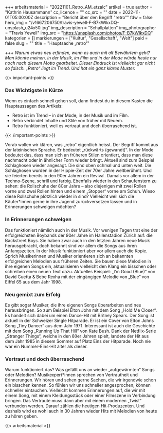 +++
arbeitsmaterial = "20221101_Retro_AM_etzalc"
artikel = true
author = "Kathrin Hausammann"
cc_licence = ""
cc_src = ""
date = 2022-11-01T05:00:00Z
description = "Bericht über den Begriff \"retro\""
fdw = false
hero_img = "/v1667206750/travis-yewell-F-B7kWlkxDQ-unsplash_u24x50.jpg"
img_description = "Schallplatten"
img_photographer = "Travis Yewell"
img_src = "https://unsplash.com/photos/F-B7kWlkxDQ"
kategorien = []
markierungen = ["Kultur", "Gesellschaft", "Welt"]
paid = false
slug = ""
title = "Hauptsache „retro“"

+++
_Warum etwas neu erfinden, wenn es auch mit alt Bewährtem geht? Man könnte meinen, in der Musik, im Film und in der Mode würde heute nur noch nach diesem Motto gearbeitet. Dieser Eindruck ist vielleicht gar nicht so falsch. „Retro“ liegt im Trend. Und hat ein ganz klares Muster._

{{< important-points >}} <h3>Das Wichtigste in Kürze</h3>

<p>Wenn es einfach schnell gehen soll, dann findest du in diesem Kasten die Hauptaussagen des Artikels:</p>

<ul>

<li>Retro ist im Trend – in der Mode, in der Musik und im Film.</li>

<li>Retro verbindet Inhalte und Stile von früher mit Neuem.</li>

<li>Retro funktioniert, weil es vertraut und doch überraschend ist.</li>

</ul> {{< /important-points >}}

Vorab wollen wir klären, was „retro“ eigentlich heisst. Der Begriff kommt aus der lateinischen Sprache. Er bedeutet „rückwärts (gewandt)“. In der Mode bedeutet das, dass man sich an früheren Stilen orientiert, dass man diese nachmacht oder in ähnlicher Form wieder bringt. Aktuell sind zum Beispiel Schlaghosen wieder angesagt. Die sind oben schmal und unten weit. Die Schlaghosen wurden in der Hippie-Zeit der 70er Jahre weltberühmt. Und sie feierten bereits in den 90er Jahren ein Revival. Damals vor allem in der Techno-Szene, schrill und farbig. Ebenfalls wieder in den Schaufenstern zu sehen: die Rollschuhe der 80er Jahre – also diejenigen mit zwei Rollen vorne und zwei Rollen hinten und einem „Stopper“ vorne am Schuh. Wieso diese Rollschuhe plötzlich wieder in sind? Vielleicht weil sich die Käufer*innen gerne in ihre Jugend zurückversetzen lassen und in Erinnerungen schwelgen möchten?

### In Erinnerungen schwelgen

Das funktioniert nämlich auch in der Musik. Vor wenigen Tagen trat eine der erfolgreichsten Boybands der 90er Jahre im Hallenstadion Zürich auf: die Backstreet Boys. Sie haben zwar auch in den letzten Jahren neue Musik herausgebracht, doch bekannt sind vor allem die Songs aus ihren Anfangszeiten. In der Musik funktioniert aber vor allem auch die Kopie. Sprich Musikerinnen und Musiker orientieren sich an bekannten erfolgreichen Melodien aus früheren Zeiten. Sie bauen diese Melodien in ihre eigenen Songs ein, aktualisieren vielleicht den Klang ein bisschen oder schreiben einen neuen Text dazu. Aktuelles Beispiel: „I’m Good (Blue)“ von David Guetta & Bebe Rexha mit der eingängigen Melodie von „Blue“ von Eiffel 65 aus dem Jahr 1998.

### Neu gemixt zum Erfolg

Es gibt sogar Musiker, die ihre eigenen Songs überarbeiten und neu herausbringen. So zum Beispiel Elton John mit dem Song „Hold Me Closer“. Es handelt sich dabei um einen Dance-Hit mit Britney Spears. Der Song ist aktuell in der Schweizer Single Hitparade. Er ist ein Cover von Elton Johns Song „Tiny Dancer“ aus dem Jahr 1971. Interessant ist auch die Geschichte mit dem Song „Running Up That Hill“ von Kate Bush. Dank der Netflix-Serie „Stranger Things“, welche in den 80er Jahren spielt, landete der Hit aus dem Jahr 1985 in diesem Sommer auf Platz Eins der Hitparade. Noch nie war ein Nummer-Eins-Hit älter als dieser.

### Vertraut und doch überraschend

Warum funktioniert das? Was gefällt uns an wieder „aufgewärmten“ Songs oder Melodien? Musikexpert*innen sprechen von Vertrautheit und Erinnerungen. Wir hören und sehen gerne Sachen, die wir irgendwie schon ein bisschen kennen. So fühlen wir uns schneller angesprochen, können schneller eintauchen. Vielleicht kommen Erinnerungen auf, die wir mit einem Song, mit einem Kleidungsstück oder einer Filmszene in Verbindung bringen. Das Vertraute muss dann aber mit einem modernen „Twist“ verbunden werden. Darauf zählen die heutigen Hit-Produzenten. Und deshalb wird es wohl auch in 30 Jahren wieder Hits mit Melodien von heute zu hören geben.



 {{< arbeitsmaterial >}} 
